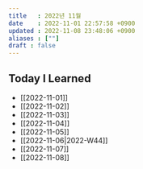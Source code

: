 ```yaml
---
title   : 2022년 11월 
date    : 2022-11-01 22:57:58 +0900
updated : 2022-11-08 23:48:06 +0900
aliases : [""]
draft : false
---
```


## Today I Learned
- [[2022-11-01]]
- [[2022-11-02]]
- [[2022-11-03]]
- [[2022-11-04]]
- [[2022-11-05]]
- [[2022-11-06|2022-W44]]
- [[2022-11-07]]
- [[2022-11-08]]